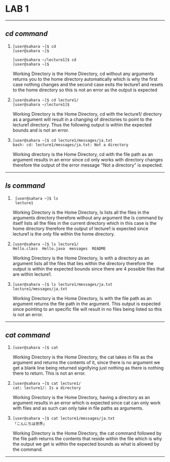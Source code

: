 # **LAB 1**
---
## *cd command*
1. 
   ```
   [user@sahara ~]$ cd
   [user@sahara ~]$ 
   ```
   ```
   [user@sahara ~/lecture1]$ cd
   [user@sahara ~]$
   ```
   Working Directory is the Home Directory, cd without any arguments returns you to the home directory automatically
   which is why the first case nothing changes and the second case exits the lecture1 and resets to the home directory so
   this is not an error as the output is expected
   
2. 
   ```
   [user@sahara ~]$ cd lecture1/
   [user@sahara ~/lecture1]$  
   ```
   Working Directory is the Home Directory, cd with the lecture1/ directory as a argument will result in a changing of
   directories to point to the lecture1 directory. Thus the following output is within the expected bounds and is not an error.
4. 
   ```
   [user@sahara ~]$ cd lecture1/messages/ja.txt
   bash: cd: lecture1/messages/ja.txt: Not a directory
   ```
   Working directory is the Home Directory,  cd with the file path as an argument results in an error since cd only works with
   directory changes therefore the output of the error message "Not a directory" is expected.
---
## *ls command*
1. 
   ```
    [user@sahara ~]$ ls
    lecture1
   ```
   Working Directory is the Home Directory, ls lists all the files in the arguments directory therefore
   without any argument the ls command by itself lists all the files in the current directory which in this case
   is the home directory therefore the output of lecture1 is expected since lecture1 is the only file within
   the home directory.
2. 
   ```
   [user@sahara ~]$ ls lecture1/
   Hello.class  Hello.java  messages  README
   ```
   Working Directory is the Home Directory, ls with a directory as an argument lists all the files that lies
   within the directory therefore the output is within the expected bounds since there are 4 possible files
   that are within lecture1.
3. 
   ```
   [user@sahara ~]$ ls lecture1/messages/ja.txt
   lecture1/messages/ja.txt
   ```
   Working Directory is the Home Directory, ls with the file path as an argument returns the file path in the
   argument. This output is expected since pointing to an specific file will result in no files being listed
   so this is not an error.
   
---
## *cat command*
1. 
   ```
   [user@sahara ~]$ cat

   ```
   Working Directory is the Home Directory, the cat takes in file as the argument and returns the contents of it,
   since there is no argument we get a blank line being returned signifying just nothing as there is nothing
   there to return. This is not an error.
2. 
   ```
   [user@sahara ~]$ cat lecture1/
   cat: lecture1/: Is a directory
   ```
   Working Directory is the Home Directory, having a directory as an argument results in an error which is expected
   since cat can only work with files and as such can only take in file paths as arguments.
5. 
   ```
   [user@sahara ~]$ cat lecture1/messages/ja.txt
   「こんにちは世界」
   ```
   Working Directory is the Home Directory, the cat command followed by the file path returns the contents that reside within
   the file which is why the output we get is within the expected bounds as what is allowed by the command.
---
